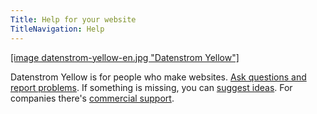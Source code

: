 ```yaml
---
Title: Help for your website
TitleNavigation: Help
---
```

[[image datenstrom-yellow-en.jpg "Datenstrom Yellow"]](https://datenstrom.se/yellow/)

Datenstrom Yellow is for people who make websites. [Ask questions and report problems](https://github.com/datenstrom/yellow/issues). If something is missing, you can [suggest ideas](https://github.com/datenstrom/yellow-extensions/issues). For companies there's [commercial support](https://mayberg.se/support/). 